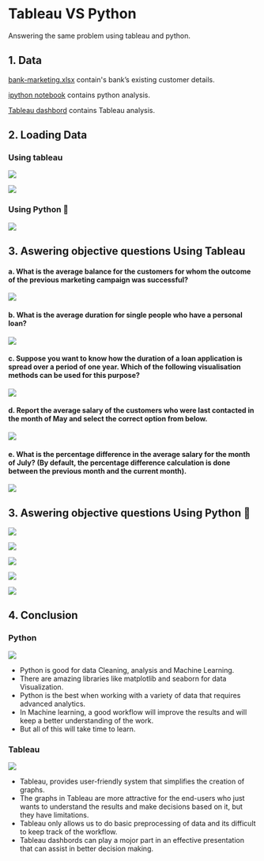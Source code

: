 
# Tableau VS Python
Answering the same problem using tableau and python.


## 1. Data
[bank-marketing.xlsx](https://github.com/ABHIJITHCV11/Tableau_vs_Python_Which-One-Is-Better/blob/main/bank-marketing.xlsx) contain's bank’s existing customer details.

[ipython notebook](https://github.com/ABHIJITHCV11/Tableau_vs_Python_Which-One-Is-Better/blob/main/Python_analysis..ipynb) contains python analysis.

[Tableau dashbord](https://public.tableau.com/views/Bank_Customer_Analysis_Python_vs_Tableau/Dashboard1?:language=en-US&publish=yes&:display_count=n&:origin=viz_share_link) contains Tableau analysis.

## 2. Loading Data

### Using tableau  
<kbd>  ![](images/Capture1.PNG)  </kbd>

<kbd> ![](images/Capture11.PNG) </kbd>
### Using Python 🐍 
<kbd> ![](images/Capture.PNG) </kbd>

## 3. Aswering objective questions Using Tableau

#### a. What is the average balance for the customers for whom the outcome of the previous marketing campaign was successful?
<kbd> ![](images/at.PNG) </kbd>

#### b. What is the average duration for single people who have a personal loan?
<kbd> ![](images/bt.PNG) </kbd>

#### c. Suppose you want to know how the duration of a loan application is spread over a period of one year. Which of the following visualisation methods can be used for this purpose?
<kbd> ![](images/ct.PNG) </kbd>

#### d. Report the average salary of the customers who were last contacted in the month of May and select the correct option from below.
<kbd> ![](images/dt.PNG) </kbd>

#### e. What is the percentage difference in the average salary for the month of July? (By default, the percentage difference calculation is done between the previous month and the current month).
<kbd> ![](images/et.PNG) </kbd>

## 3. Aswering objective questions Using Python 🐍

<kbd> ![](images/ap.PNG) </kbd>

<kbd> ![](images/bp.PNG) </kbd>

<kbd> ![](images/cp.PNG) </kbd>

<kbd> ![](images/dp.PNG) </kbd>

<kbd> ![](images/ep.PNG) </kbd>

## 4. Conclusion

### Python 

![](images/pskill.PNG)
- Python is good for data Cleaning, analysis and Machine Learning.
- There are amazing libraries like matplotlib and seaborn for data Visualization. 
- Python is the best when working with a variety of data that requires advanced analytics. 
- In Machine learning, a good workflow will improve the results and will keep a better understanding of the work.
- But all of this will take time to learn. 
### Tableau

![](images/tskill.PNG)
- Tableau, provides user-friendly system that simplifies the creation of graphs.
- The graphs in Tableau are more attractive for the end-users who just wants to understand the results and make decisions based on it, but they have limitations.
- Tableau only allows us to do basic preprocessing of data and its difficult to keep track of the workflow.
- Tableau dashbords can play a mojor part in an effective presentation that can assist in better decision making.

